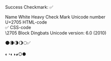 Success Checkmark:   ✅

Name 	White Heavy Check Mark
Unicode number 	
U+2705
HTML-code 	
&#9989;
CSS-code 	
\2705
Block 	Dingbats
Unicode version: 	6.0 (2010)


🌑🌘🌗🌖🌕✅

◐◔◐◑◕○●